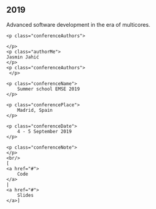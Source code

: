 ## 2019 
<p class="conferencePaperInput">
    <p class="conferenceArticleTitle"> 
        Advanced software development in the era of multicores.
    </p>

    <p class="conferenceAuthors">         
 
    </p>
    <p class="authorMe">
    Jasmin Jahić
    </p>
    <p class="conferenceAuthors">         
     </p>  

    <p class="conferenceName">
        Summer school EMSE 2019
    </p>

    <p class="conferencePlace">
        Madrid, Spain
    </p>

    <p class="conferenceDate">
        4 - 5 September 2019
    </p>

    <p class="conferenceNote">
    </p>
    <br/> 
    [ 
    <a href="#">
        Code
    </a> 
    | 
    <a href="#">
        Slides
    </a>]
  </p>
